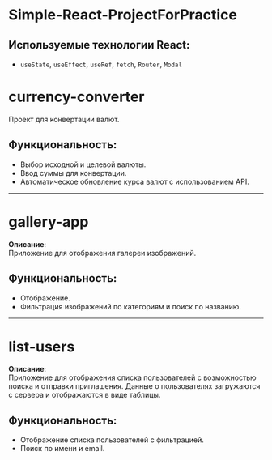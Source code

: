 # Simple-React-ProjectForPractice

## Используемые технологии React:
- `useState`, `useEffect`, `useRef`, `fetch`, `Router`, `Modal`
# currency-converter 
Проект для конвертации валют.

## Функциональность:
- Выбор исходной и целевой валюты.
- Ввод суммы для конвертации.
- Автоматическое обновление курса валют с использованием API.

---

# gallery-app

**Описание**:  
Приложение для отображения галереи изображений.

## Функциональность:
- Отображение.
- Фильтрация изображений по категориям и поиск по названию.

---

# list-users

**Описание**:  
Приложение для отображения списка пользователей с возможностью поиска и отправки приглашения. Данные о пользователях загружаются с сервера и отображаются в виде таблицы.

## Функциональность:
- Отображение списка пользователей с фильтрацией.
- Поиск по имени и email.
